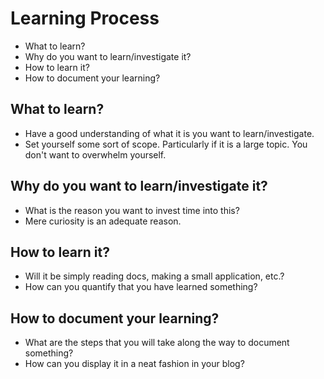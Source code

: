 # Learning Process

- What to learn?
- Why do you want to learn/investigate it?
- How to learn it?
- How to document your learning?

## What to learn?

- Have a good understanding of what it is you want to learn/investigate.
- Set yourself some sort of scope. Particularly if it is a large topic. You don't want to overwhelm yourself.

## Why do you want to learn/investigate it?

- What is the reason you want to invest time into this?
- Mere curiosity is an adequate reason.

## How to learn it?

- Will it be simply reading docs, making a small application, etc.? 
- How can you quantify that you have learned something?

## How to document your learning?

- What are the steps that you will take along the way to document something?
- How can you display it in a neat fashion in your blog?
